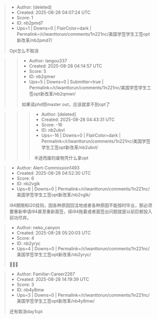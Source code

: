 > - Author: [deleted]
> - Created: 2025-08-28 04:07:24 UTC
> - Score: 1
> - ID: nb2pmd7
> - Ups=1 | Downs=0 | FlairColor=dark | Permalink=/r/iwanttorun/comments/1n221nc/美国学签学生工签opt新改革/nb2pmd7/
>
> Opt怎么不取消

>> - Author: langou337
>> - Created: 2025-08-28 04:14:57 UTC
>> - Score: 5
>> - ID: nb2qmwr
>> - Ups=5 | Downs=0 | Submitter=true | Permalink=/r/iwanttorun/comments/1n221nc/美国学签学生工签opt新改革/nb2qmwr/
>>
>> 如果读phd但master out，应该就拿不到opt了

>>> - Author: [deleted]
>>> - Created: 2025-08-28 04:43:31 UTC
>>> - Score: -16
>>> - ID: nb2ubvl
>>> - Ups=-16 | Downs=0 | FlairColor=dark | Permalink=/r/iwanttorun/comments/1n221nc/美国学签学生工签opt新改革/nb2ubvl/
>>>
>>> 半途而废的废物凭什么拿opt

> - Author: Alert-Commission1493
> - Created: 2025-08-28 04:52:30 UTC
> - Score: 6
> - ID: nb2vglk
> - Ups=6 | Downs=0 | Permalink=/r/iwanttorun/comments/1n221nc/美国学签学生工签opt新改革/nb2vglk/
>
> i94期限和i20挂钩，因各种原因回洼地或者各种原因不能按时毕业，那必须要重新申请i94甚至重新面签，续i94拖着或者面签出问题就是以前巨额投入前功尽弃。

> - Author: neko_canyon
> - Created: 2025-08-28 05:20:03 UTC
> - Score: 4
> - ID: nb2yryc
> - Ups=4 | Downs=0 | Permalink=/r/iwanttorun/comments/1n221nc/美国学签学生工签opt新改革/nb2yryc/
>
> 🍾🍾🍾

> - Author: Familiar-Career2267
> - Created: 2025-08-28 14:19:39 UTC
> - Score: 3
> - ID: nb4y8mw
> - Ups=3 | Downs=0 | Permalink=/r/iwanttorun/comments/1n221nc/美国学签学生工签opt新改革/nb4y8mw/
>
> 还有取消day1cpt
